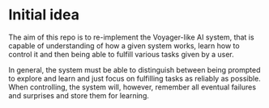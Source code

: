 # Initial idea

The aim of this repo is to re-implement the Voyager-like AI system, that is capable of understanding of how a given system works, learn how to control it and then being able to fulfill various tasks given by a user.

In general, the system must be able to distinguish between being prompted to explore and learn and just focus on fulfilling tasks as reliably as possible. When controlling, the system will, however, remember all eventual failures and surprises and store them for learning.

